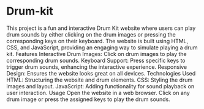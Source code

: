 # Drum-kit
This project is a fun and interactive Drum Kit website where users can play drum sounds by either clicking on the drum images or pressing the corresponding keys on their keyboard. The website is built using HTML, CSS, and JavaScript, providing an engaging way to simulate playing a drum kit.
Features
Interactive Drum Images: Click on drum images to play the corresponding drum sounds.
Keyboard Support: Press specific keys to trigger drum sounds, enhancing the interactive experience.
Responsive Design: Ensures the website looks great on all devices.
Technologies Used
HTML: Structuring the website and drum elements.
CSS: Styling the drum images and layout.
JavaScript: Adding functionality for sound playback on user interaction.
Usage
Open the website in a web browser.
Click on any drum image or press the assigned keys to play the drum sounds.

